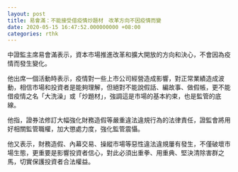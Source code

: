 ```yaml
---
layout: post
title: 易會滿：不能接受借疫情炒題材　改革方向不因疫情而變
date: 2020-05-15 16:47:52.000000000 +08:00
categories: rthk
---
```


中證監主席易會滿表示，資本市場推進改革和擴大開放的方向和決心，不會因為疫情而發生變化。

他出席一個活動時表示，疫情對一些上市公司經營造成影響，對正常業績造成波動，相信市場和投資者是能夠理解，但絕對不能說假話、編故事、做假帳，更不能借疫情之名「大洗澡」或「炒題材」，強調這是市場的基本約束，也是監管的底線。

他指，證券法修訂大幅強化財務造假等嚴重違法違規行為的法律責任，證監會將用好相關監管職權，加大懲處力度，強化監管震懾。

他又表示，財務造假、內幕交易、操縱市場等惡性違法違規屢有發生，不僅破壞市場生態，更重要是影響投資者信心，對此必須出重拳、用重典、堅決清除害群之馬，切實保護投資者合法權益。
